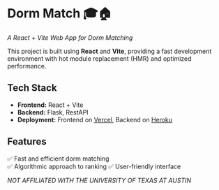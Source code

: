 # **Dorm Match** 🎓🏠  
*A React + Vite Web App for Dorm Matching*  

This project is built using **React** and **Vite**, providing a fast development environment with hot module replacement (HMR) and optimized performance.  

## **Tech Stack**  
- **Frontend:** React + Vite  
- **Backend:** Flask, RestAPI
- **Deployment:** Frontend on [Vercel](https://vercel.com/), Backend on [Heroku](https://www.heroku.com/)  

## **Features**  
✅ Fast and efficient dorm matching  
✅ Algorithmic approach to ranking
✅ User-friendly interface  



*NOT AFFILIATED WITH THE UNIVERSITY OF TEXAS AT AUSTIN*
